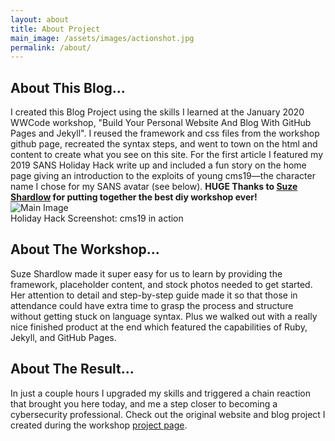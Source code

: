 ```yaml
---
layout: about
title: About Project
main_image: /assets/images/actionshot.jpg
permalink: /about/
---
```


<h2>About This Blog...</h2>

<p>I created this Blog Project using the skills I learned at the January 2020 WWCode workshop, "Build Your Personal Website And Blog With GitHub Pages and Jekyll". I reused the framework and css files from the workshop github page, recreated the syntax steps, and went to town on the html and content to create what you see on this site. For the first article I featured my 2019 SANS Holiday Hack write up and included a fun story on the home page giving an introduction to the exploits of young cms19&mdash;the character name I chose for my SANS avatar (see below). <strong>HUGE Thanks to <a href="https://suze.dev" target="_blank">Suze Shardlow</a> for putting together the best diy workshop ever!</strong><br><span class="image"><img src="{{site.baseurl}}{{page.main_image}} " class="image fit" alt="Main Image" /></span><br>Holiday Hack Screenshot: cms19 in action</p>

<h2>About The Workshop...</h2>

<p> Suze Shardlow made it super easy for us to learn by providing the framework, placeholder content, and stock photos needed to get started. Her attention to detail and step-by-step guide made it so that those in attendance could have extra time to grasp the process and structure without getting stuck on language syntax. Plus we walked out with a really nice finished product at the end which featured the capabilities of Ruby, Jekyll, and GitHub Pages.</p>

<h2>About The Result...</h2>
<p>In just a couple hours I upgraded my skills and triggered a chain reaction that brought you here today, and me a step closer to becoming a cybersecurity professional. Check out the original website and blog project I created during the workshop <a href="https://codingmd.github.io/github-pages-workshop/" target="blank">project page</a>.</p>   


